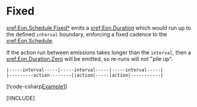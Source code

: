 ﻿# Fixed

<xref:Eon.Schedule.Fixed*> emits a <xref:Eon.Duration> which would run up to the
defined `interval` boundary, enforcing a fixed cadence to the
<xref:Eon.Schedule>.

If the action run between emissions takes longer than the `interval`,
then a <xref:Eon.Duration.Zero> will be emitted, so re-runs will not
"pile up".

``` shell
|-----interval-----|-----interval-----|-----interval-----|
|---------action--------||action|-----|action|-----------|
```

[!code-csharp[Example1](../../../Eon.Tests/Examples/FixedTests.cs#Example1)]

[!INCLUDE[](../../../Eon.Tests/Examples/__examples__/FixedTests.Case1.md)]
